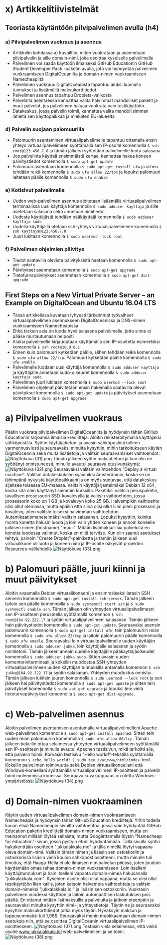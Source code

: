 # x) Artikkelitiivistelmät
## Teoriasta käytäntöön pilvipalvelimen avulla (h4)
### a) Pilvipalvelimen vuokraus ja asennus
- Artikkelin kohdassa a) kuvailtiin, miten vuokrataan ja asennetaan pilvipalvelin ja sille domain-nimi, joka osoittaa kyseiselle palvelimelle
- Palvelimen voi saada käyttöön ilmaiseksi GitHub Educationin GitHub Student Developer Pack -paketin avulla, jota voi hyödyntää palvelimen vuokraamiseen DigitalOceanilta ja domain-nimen vuokraamiseen Namecheapiltä
- Palvelimen vuokraus DigitalOceanista tapahtuu aluksi luomalla tunnukset ja lisäämällä maksukorttitiedot
- Palvelimen asennus tapahtuu Droplets-valikosta
- Palvelinta asentaessa kannattaa valita halvimmat mahdolliset paketit ja muut palvelut, jos palvelimen haluaa vuokrata vain testikäyttöön.
- Datakeskus, jossa palvelin toimii, kannattaa valita mahdollisimman läheltä sen käyttöpaikkaa ja mieluiten EU-alueelta
### d) Palvelin suojaan palomuurilla
- Palomuurin asentaminen virtuaalipalvelimelle tapahtuu ottamalla ensin yhteys virtuaalipalvelimeen syöttämällä sen IP-osoite komennolla
    ```$ ssh root@123.456.7.8``` ja tämän jälkeen syötetään palvelimelle luotu salasana
- Jos palvelinta käyttää ensimmäistä kertaa, kannattaa hakea koneen päivitystiedot komennolla
    ```$ sudo apt-get update```
- Palomuuri asenntaan komennolla
    ```$ sudo apt-get install ufw``` ja siihen tehdään reikä komennolla
    ```$ sudo ufw allow 22/tpc``` ja lopuksi palomuuri laitetaan päälle komennolla
    ```$ sudo ufw enable```
### e) Kotisivut palvelimelle
- Uuden web-palvelimen asennus aloitetaan lisäämällä virtuaalipalvelimen terminaalissa uusi käyttäjä komennolla
    ```$ sudo adduser kayttaja``` ja sille asetetaan salasana sekä annetaan nimitiedot
- Uudesta käyttäjästä tehdään pääkäyttäjä komennolla
    ```$ sudo adduser kayttaja sudo```
- Uudella käyttäjällä otetaan ssh-yhteys virtuaalipalvelimeen komennolla
    ```$ ssh kayttaja@123.456.7.8```
- Juuri lukitaan komennolla
    ```$ sudo usermod -lock root```
### f) Palvelimen ohjelmien päivitys
- Tiedot saatavilla olevista päivityksistä haetaan komennolla
    ```$ sudo apt-get update```
- Päivitykset asennetaan komennolla
    ```$ sudo apt-get upgrade```
- Tietoturvapäivitykset asennetaan komennolla
    ```$ sudo apt-get dist-upgrade```

## First Steps on a New Virtual Private Server – an Example on DigitalOcean and Ubuntu 16.04 LTS
- Tässä artikkelissa kuvataan lyhyesti tärkeimmät työvaiheet virtuaalipalvelimen asennukseen DigitalOceanissa ja DNS-nimen vuokraamiseen Namecheapissa
- Ehkä tärkein asia on luoda hyvä salasana palvelimelle, jotta sinne ei pääse murtautumaan helposti
- Aluksi palvelimelle kirjaudutaan käyttämällä sen IP-osoitetta esimerkiksi komennolla
    ```$ ssh root@10.0.0.1```
- Ennen kuin palomuuri kytketään päälle, siihen tehdään reikä komennolla
    ```$ sudo ufw allow 22/tcp```. Palomuuri kytketään päälle komennolla
    ```$ sudo ufw enable```
- Palvelimelle luodaan uusi käyttäjä komennolla
    ```$ sudo adduser kayttaja``` ja käyttäjälle annetaan sudo-oikeudet komennolla
    ```$ sudo adduser kayttaja sudo```
- Palvelimen juuri lukitaan komennolla
    ```$ sudo usermod --lock root```
- Palvelimen ohjelmat päivitetään ensin hakemalla saatavilla olevat päivitykset komennolla
    ```$ sudo apt-get update``` ja päivitykset asennetaan komennolla
    ```$ sudo apt-get upgrade```

# a) Pilvipalvelimen vuokraus
Päätin vuokrata pilvipalvelimen DigitalOceanilta ja hyödynsin tähän GitHub Educationin tarjoamia ilmaisia krediittejä. Aloitin rekisteröitymällä käyttäjäksi sähköpostilla. Syötin käyttäjätietoni ja avasin sähköpostiini tulleen varmennusviesti ja seuraavaksi minulta kysyttiin, mihin tarkoitukseen käytän DigitalOceania sekä muita lisätietoja ja valitsin seuraavanlaiset vaihtoehdot:
![Näyttökuva (31).png](https://github.com/JukkaLak/h4MaailmaKuulee/blob/main/N%C3%A4ytt%C3%B6kuva%20(31).png)
Tämän jälkeen syötin maksutietoni ja kun olin ne syöttänyt onnistuneesti, minulle avautui seuraava etusivunäkymä:
![Näyttökuva (32).png](https://github.com/JukkaLak/h4MaailmaKuulee/blob/main/N%C3%A4ytt%C3%B6kuva%20(32).png)
Seuraavaksi valitsin vaihtoehdon "Deploy a virtual machine". Valitsin datakeskuksen sijainniksi Amsterdamin, koska se on lähimpänä nykyistä käyttöpaikkaani ja on myös suotavaa, että datakeskus sijaitsee toisessa EU-maassa. Valitsin käyttöjärjestelmäksi Debian 12 x64, koska sitä olen käyttänyt aiemmin kurssilla. Paketiksi valitsin peruspaketin, tavallisen prosessorin SSD-kovalevyllä ja valitsin vaihtoehdon, jossa prosessorin koko on 1 GB ja kovalevyn koko 25 GB. Halvempikin vaihtoehto olisi ollut olemassa, mutta epäilin että siinä olisi ollut liian pieni prosessori ja kovalevy, joten valitsin toiseksi halvimman vaihtoehdon. Autentikaatiomenetelmäksi valitsin salasanan. Lopuksi kysyttiin, kuinka monta konetta halusin luoda ja loin vain yhden koneen ja annoin koneelle julkisen nimen (hostname) "muuli". Mitään lisämaksullisia palveluita en konetta luodessa valinnut, koska en niitä tarvitse. Kun olin saanut asetukset tehtyä, painoin "Create Droplet"-painiketta ja tämän jälkeen uusi virtuaalikone oli luotu ja koneen nimi ja IP-osoite näkyivät projektini Resources-välilehdellä
![Näyttökuva (33).png](https://github.com/JukkaLak/h4MaailmaKuulee/blob/main/N%C3%A4ytt%C3%B6kuva%20(33).png)

# b) Palomuuri päälle, juuri kiinni ja muut päivitykset
Aloitin avaamalla Debian virtuaalikoneeni ja ensimmäiseksi latasin SSH serverin komennolla
    ```$ sudo apt-get install ssh-server```. Tämän jälkeen laitoin sen päälle komennoilla
    ```$ sudo systemctl start ssh``` ja 
    ```$ sudo systemctl enable ssh```.
Tämän jälkeen otin yhteyden virtuaalipalvelimeeni sen IP-osoitteen perusteella syöttämällä komennon
    ```$ ssh root@164.92.222.17``` ja syötin virtuaalipalvelimeni salasanan. Tämän jälkeen hain päivitystiedot komennolla
    ```$ sudo apt-get update```. Seuraavaksi asensin palomuurin komennolla
    ```$ sudo apt-get install ufw```, tein palomuuriin reiän komennolla
    ```$ sudo ufw allow 22/tcp``` ja laitoin palomuurin päälle komennolla 
    ```$ sudo ufw enable```. Seuraavaksi loin virtuaalipalvelimelle uuden käyttäjän komennolla
    ```$ sudo adduser jukka```, loin käyttäjälle salasanan ja syötin nimitietoni. Tämän jälkeen annoin uudelle käyttäjälle pääkäyttäjäoikeudet komennolla
    ```$ sudo adduser jukka sudo```. Sitten avasin uuden komentoriviterminaali ja kokeilin muodostaa SSH-yhteyden virtuaalipalvelimeen uuden käyttäjän tunnuksilla antamalla komennon
    ```$ ssh jukka@164.92.222.17``` ja syötin salasanan. Yhteyden muodostus onnistui. Tämän jälkeen lukitsin juuren komennolla
    ```$ sudo usermod --lock root``` ja sen jälkeen hai päivitystiedot komennolla
    ```$ sudo apt-get update``` ja sitten tein päivitykset komennolla
    ```$ sudo apt-get upgrade``` ja lopuksi tein vielä tietoturvapäivitykset komennolla
    ```$ sudo apt-get dist-upgrade```.

# c) Web-palvelimen asennus
Aloitin palvelimen asentamisen asentamalla virtuaalipalvelimelleni Apache web-palvelimen komennolla
    ```$ sudo apt-get install apache2```. Sitten tein uuden reiän palomuuriin komennolla
    ```$ sudo ufw allow 80/tcp```. Tämän jälkeen kokeilin ottaa selaimessa yhteyden virtuaalipalvelimeen syöttämällä sen IP-osoitteen ja minulle avautui Apachen testisivun, mikä tarkoitti siis, että palvelin toimii. Korvasin testisivu "Hello world!"-tekstillä syöttämällä komennon
    ```$ echo Hello world! | sudo tee /var/www/html/index.html```. Kokeilin palvelimen toimivuutta sekä Debian virtuaalikoneellani että Windows-koneellani syöttämällä virtuaalipalvelimeni IP-osoitteen ja palvelin toimi molemmissa koneissa. Seuraava kuvakaappaus on otettu Windows-ympäristössä:
![Näyttökuva (34).png](https://github.com/JukkaLak/h4MaailmaKuulee/blob/main/N%C3%A4ytt%C3%B6kuva%20(34).png)

# d) Domain-nimen vuokraaminen
Käytin uuden virtuaalipalvelimen domain-nimen vuokraamiseen Namecheapia ja hyödynsin tähän GitHub Education krediittejä. Yritin todella kauan etsiä Namecheapin sivuilta vaihtoehtoa, jossa voin hyödyntää GitHub Education paketin krediittejä domain-nimen vuokraamiseen, mutta en meinannut millään löytää sellaista, mutta Googlettamalla löysin "Namecheap for education"-sivun, jossa pystyin etuni hyödyntämään. Tällä sivulla syötin hakukenttään osoitteen "jukkalakkala.me" ja tällä nimellä löytyi vapaana oleva domain-nimi. Valitsin tämän nimen ja lisäsin sen ostoskoriin ja ostoskorissa lisäsin vielä koulun sähköpostiosoitteeni, mutta minulle tuli ilmoitus, että Haaga-Helia ei ole ilmaisen nimipalvelun piirissä, joten jouduin käyttämään omaa rahaa domain-nimen vuokraamiseen. Loin itselleni käyttäjätunnukset ja hain itselleni vapaata domain-nimeä hakusanalla "jukkalakkala.com". Kyseinen osoite olisi ollut vapaana, mutta se olisi ollut testikäyttöön liian kallis, joten katsoin halvempia vaihtoehtoja ja valitsin domain-nimeksi "jukkalakkala.lol" ja lisäsin sen ostoskoriin. Vuokrasin palvelimen vuodeksi käyttöön ja laitoin automaattisen laskutuksen pois päältä. En ottanut mitään lisämaksullisia palveluita ja jatkoin eteenpäin ja seuraavaksi minulta kysyttiin nimi- ja yhteystietoja. Täytin ne ja seuraavaksi kysyttiin maksukorttitiedot jotka myös täytin. Hyväksyin maksun ja loppusummaksi tuli 1,98$. Seuraavaksi menin muokkaamaan domain-nimen asetuksia niin, että se osoittaa DigitalOceanin virtuaalipalvelimen IP-osoitteeseen.
![Näyttökuva (37).png](https://github.com/JukkaLak/h4MaailmaKuulee/blob/main/N%C3%A4ytt%C3%B6kuva%20(37).png)
Testasin vielä selaimessa, että viekö osoite www.jukkalakkala.lol web-palvelimelleni ja se toimi.
![Näyttökuva (38).png](https://github.com/JukkaLak/h4MaailmaKuulee/blob/main/N%C3%A4ytt%C3%B6kuva%20(38).png)





  
